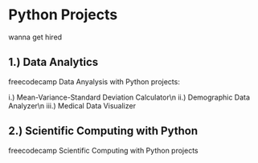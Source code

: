 # Python Projects

wanna get hired

## 1.) Data Analytics

freecodecamp Data Anyalysis with Python projects:

i.) Mean-Variance-Standard Deviation Calculator\n
ii.) Demographic Data Analyzer\n
iii.) Medical Data Visualizer

## 2.) Scientific Computing with Python

freecodecamp Scientific Computing with Python projects
